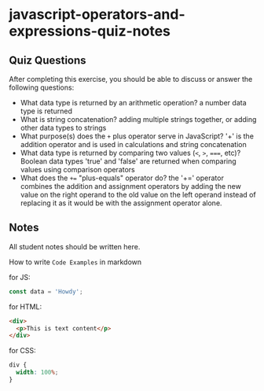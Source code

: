 # javascript-operators-and-expressions-quiz-notes

## Quiz Questions

After completing this exercise, you should be able to discuss or answer the following questions:

- What data type is returned by an arithmetic operation?
  a number data type is returned
- What is string concatenation?
  adding multiple strings together, or adding other data types to strings
- What purpose(s) does the `+` plus operator serve in JavaScript?
  '+' is the addition operator and is used in calculations and string concatenation
- What data type is returned by comparing two values (`<`, `>`, `===`, etc)?
  Boolean data types 'true' and 'false' are returned when comparing values using comparison operators
- What does the `+=` "plus-equals" operator do?
  the '+=' operator combines the addition and assignment operators by adding the new value on the right operand to the old value on the left operand instead of replacing it as it would be with the assignment operator alone.

## Notes

All student notes should be written here.

How to write `Code Examples` in markdown

for JS:

```javascript
const data = 'Howdy';
```

for HTML:

```html
<div>
  <p>This is text content</p>
</div>
```

for CSS:

```css
div {
  width: 100%;
}
```
